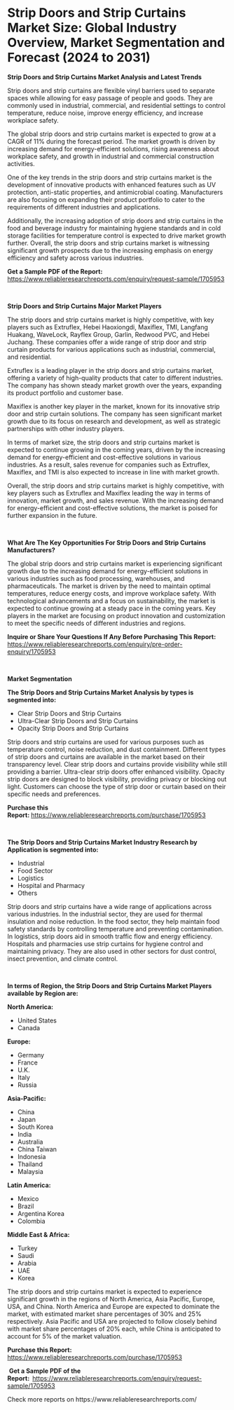 <p><h1>Strip Doors and Strip Curtains Market Size: Global Industry Overview, Market Segmentation and Forecast (2024 to 2031)</h1></p><p><strong>Strip Doors and Strip Curtains Market Analysis and Latest Trends</strong></p>
<p><p>Strip doors and strip curtains are flexible vinyl barriers used to separate spaces while allowing for easy passage of people and goods. They are commonly used in industrial, commercial, and residential settings to control temperature, reduce noise, improve energy efficiency, and increase workplace safety.</p><p>The global strip doors and strip curtains market is expected to grow at a CAGR of 11% during the forecast period. The market growth is driven by increasing demand for energy-efficient solutions, rising awareness about workplace safety, and growth in industrial and commercial construction activities.</p><p>One of the key trends in the strip doors and strip curtains market is the development of innovative products with enhanced features such as UV protection, anti-static properties, and antimicrobial coating. Manufacturers are also focusing on expanding their product portfolio to cater to the requirements of different industries and applications.</p><p>Additionally, the increasing adoption of strip doors and strip curtains in the food and beverage industry for maintaining hygiene standards and in cold storage facilities for temperature control is expected to drive market growth further. Overall, the strip doors and strip curtains market is witnessing significant growth prospects due to the increasing emphasis on energy efficiency and safety across various industries.</p></p>
<p><strong>Get a Sample PDF of the Report:&nbsp;</strong> <a href="https://www.reliableresearchreports.com/enquiry/request-sample/1705953">https://www.reliableresearchreports.com/enquiry/request-sample/1705953</a></p>
<p>&nbsp;</p>
<p><strong>Strip Doors and Strip Curtains Major Market Players</strong></p>
<p><p>The strip doors and strip curtains market is highly competitive, with key players such as Extruflex, Hebei Haoxiongdi, Maxiflex, TMI, Langfang Huakang, WaveLock, Rayflex Group, Garlin, Redwood PVC, and Hebei Juchang. These companies offer a wide range of strip door and strip curtain products for various applications such as industrial, commercial, and residential.</p><p>Extruflex is a leading player in the strip doors and strip curtains market, offering a variety of high-quality products that cater to different industries. The company has shown steady market growth over the years, expanding its product portfolio and customer base.</p><p>Maxiflex is another key player in the market, known for its innovative strip door and strip curtain solutions. The company has seen significant market growth due to its focus on research and development, as well as strategic partnerships with other industry players.</p><p>In terms of market size, the strip doors and strip curtains market is expected to continue growing in the coming years, driven by the increasing demand for energy-efficient and cost-effective solutions in various industries. As a result, sales revenue for companies such as Extruflex, Maxiflex, and TMI is also expected to increase in line with market growth.</p><p>Overall, the strip doors and strip curtains market is highly competitive, with key players such as Extruflex and Maxiflex leading the way in terms of innovation, market growth, and sales revenue. With the increasing demand for energy-efficient and cost-effective solutions, the market is poised for further expansion in the future.</p></p>
<p>&nbsp;</p>
<p><strong>What Are The Key Opportunities For Strip Doors and Strip Curtains Manufacturers?</strong></p>
<p><p>The global strip doors and strip curtains market is experiencing significant growth due to the increasing demand for energy-efficient solutions in various industries such as food processing, warehouses, and pharmaceuticals. The market is driven by the need to maintain optimal temperatures, reduce energy costs, and improve workplace safety. With technological advancements and a focus on sustainability, the market is expected to continue growing at a steady pace in the coming years. Key players in the market are focusing on product innovation and customization to meet the specific needs of different industries and regions.</p></p>
<p><strong>Inquire or Share Your Questions If Any Before Purchasing This Report:</strong> <a href="https://www.reliableresearchreports.com/enquiry/pre-order-enquiry/1705953">https://www.reliableresearchreports.com/enquiry/pre-order-enquiry/1705953</a></p>
<p>&nbsp;</p>
<p><strong>Market Segmentation</strong></p>
<p><strong>The Strip Doors and Strip Curtains Market Analysis by types is segmented into:</strong></p>
<p><ul><li>Clear Strip Doors and Strip Curtains</li><li>Ultra-Clear Strip Doors and Strip Curtains</li><li>Opacity Strip Doors and Strip Curtains</li></ul></p>
<p><p>Strip doors and strip curtains are used for various purposes such as temperature control, noise reduction, and dust containment. Different types of strip doors and curtains are available in the market based on their transparency level. Clear strip doors and curtains provide visibility while still providing a barrier. Ultra-clear strip doors offer enhanced visibility. Opacity strip doors are designed to block visibility, providing privacy or blocking out light. Customers can choose the type of strip door or curtain based on their specific needs and preferences.</p></p>
<p><strong>Purchase this Report:&nbsp;</strong><a href="https://www.reliableresearchreports.com/purchase/1705953">https://www.reliableresearchreports.com/purchase/1705953</a></p>
<p>&nbsp;</p>
<p><strong>The Strip Doors and Strip Curtains Market Industry Research by Application is segmented into:</strong></p>
<p><ul><li>Industrial</li><li>Food Sector</li><li>Logistics</li><li>Hospital and Pharmacy</li><li>Others</li></ul></p>
<p><p>Strip doors and strip curtains have a wide range of applications across various industries. In the industrial sector, they are used for thermal insulation and noise reduction. In the food sector, they help maintain food safety standards by controlling temperature and preventing contamination. In logistics, strip doors aid in smooth traffic flow and energy efficiency. Hospitals and pharmacies use strip curtains for hygiene control and maintaining privacy. They are also used in other sectors for dust control, insect prevention, and climate control.</p></p>
<p>&nbsp;</p>
<p><strong>In terms of Region, the Strip Doors and Strip Curtains Market Players available by Region are:</strong></p>
<p>
    <p> <strong> North America: </strong>
        <ul>
            <li>United States</li>
            <li>Canada</li>
        </ul>
        </p> 
    <p> <strong> Europe: </strong>
        <ul>
            <li>Germany</li>
            <li>France</li>
            <li>U.K.</li>
            <li>Italy</li>
            <li>Russia</li>
        </ul>
        </p> 
    <p> <strong> Asia-Pacific: </strong>
        <ul>
            <li>China</li>
            <li>Japan</li>
            <li>South Korea</li>
            <li>India</li>
            <li>Australia</li>
            <li>China Taiwan</li>
            <li>Indonesia</li>
            <li>Thailand</li>
            <li>Malaysia</li>
        </ul>
        </p> 
    <p> <strong> Latin America: </strong>
        <ul>
            <li>Mexico</li>
            <li>Brazil</li>
            <li>Argentina Korea</li>
            <li>Colombia</li>
        </ul>
        </p> 
    <p> <strong> Middle East & Africa: </strong>
        <ul>
            <li>Turkey</li>
            <li>Saudi</li>
            <li>Arabia</li>
            <li>UAE</li>
            <li>Korea</li>
        </ul>
    </p>
    </p>
<p><p>The strip doors and strip curtains market is expected to experience significant growth in the regions of North America, Asia Pacific, Europe, USA, and China. North America and Europe are expected to dominate the market, with estimated market share percentages of 30% and 25% respectively. Asia Pacific and USA are projected to follow closely behind with market share percentages of 20% each, while China is anticipated to account for 5% of the market valuation.</p></p>
<p><strong>Purchase this Report: </strong><a href="https://www.reliableresearchreports.com/purchase/1705953">https://www.reliableresearchreports.com/purchase/1705953</a></p>
<p>&nbsp;<strong>Get a Sample PDF of the Report:&nbsp;&nbsp;</strong><a href="https://www.reliableresearchreports.com/enquiry/request-sample/1705953">https://www.reliableresearchreports.com/enquiry/request-sample/1705953</a></p>
<p><strong></strong></p>
<p>Check more reports on https://www.reliableresearchreports.com/</p>